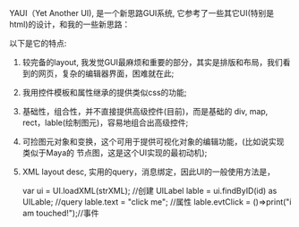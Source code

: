 YAUI（Yet Another UI), 是一个新思路GUI系统, 它参考了一些其它UI(特别是html)的设计，和我的一些新思路：

以下是它的特点:
1. 较完备的layout, 我发觉GUI最麻烦和重要的部分，其实是排版和布局，我们看到的网页，复杂的编辑器界面，困难就在此;

2. 我用控件模板和属性继承的提供类似css的功能;

3. 基础性，组合性，并不直接提供高级控件(目前)，而是基础的 div, map, rect，lable(绘制图元)，容易地组合出高级控件;

4. 可捡图元对象和变换，这个可用于提供可视化对象的编辑功能，(比如说实现类似于Maya的 节点图，这是这个UI实现的最初动机);

5. XML layout desc, 实用的query，消息绑定，因此UI的一般使用方法是，
 
      var ui = UI.loadXML(strXML);                   //创建
      UILabel lable = ui.findByID(id) as UILable;  //query
      lable.text = "click me";                             //属性
      lable.evtClick = ()=>print("i am touched!");//事件
